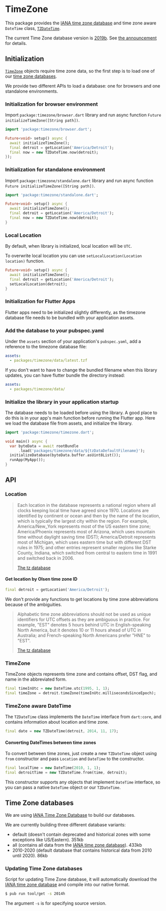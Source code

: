 # TimeZone

This package provides the [IANA time zone database] and time zone aware
`DateTime` class, [`TZDateTime`].

The current Time Zone database version is [2019b]. See [the announcement] for
details.


## Initialization

[`TimeZone`] objects require time zone data, so the first step is to load
one of our [time zone databases](#databases).

We provide two different APIs to load a database: one for browsers and one
standalone environments.

### Initialization for browser environment

Import `package:timezone/browser.dart` library and run async function
`Future initializeTimeZone([String path])`.

```dart
import 'package:timezone/browser.dart';

Future<void> setup() async {
  await initializeTimeZone();
  final detroit = getLocation('America/Detroit');
  final now = new TZDateTime.now(detroit);
});
```

### Initialization for standalone environment

Import `package:timezone/standalone.dart` library and run async function
`Future initializeTimeZone([String path])`.

```dart
import 'package:timezone/standalone.dart';

Future<void> setup() async {
  await initializeTimeZone();
  final detroit = getLocation('America/Detroit');
  final now = new TZDateTime.now(detroit);
}
```

### Local Location

By default, when library is initialized, local location will be `UTC`.

To overwrite local location you can use `setLocalLocation(Location
location)` function.

```dart
Future<void> setup() async {
  await initializeTimeZone();
  final detroit = getLocation('America/Detroit');
  setLocalLocation(detroit);
}
```

### Initialization for Flutter Apps

Flutter apps need to be initialized slightly differently, as the timezone
database file needs to be bundled with your application assets.

### Add the database to your pubspec.yaml

Under the `assets` section of your application's `pubspec.yaml`, add
a reference to the timezone database file:

```yaml
assets:
  - packages/timezone/data/latest.tzf
```

If you don't want to have to change the bundled filename when this
library updates, you can have flutter bundle the directory instead:

```yaml
assets:
  - packages/timezone/data/
```

### Initialize the library in your application startup

The database needs to be loaded before using the library. A good place
to do this is in your app's main function before running the Flutter app.
Here we load the database file from assets, and initialize the library.

```dart
import 'package:timezone/timezone.dart';

void main() async {
  var byteData = await rootBundle
      .load('packages/timezone/data/${tzDataDefaultFilename}');
  initializeDatabase(byteData.buffer.asUint8List());
  runApp(MyApp());
}
```

## API

### Location

> Each location in the database represents a national region where all
> clocks keeping local time have agreed since 1970. Locations are
> identified by continent or ocean and then by the name of the
> location, which is typically the largest city within the region. For
> example, America/New_York represents most of the US eastern time
> zone; America/Phoenix represents most of Arizona, which uses
> mountain time without daylight saving time (DST); America/Detroit
> represents most of Michigan, which uses eastern time but with
> different DST rules in 1975; and other entries represent smaller
> regions like Starke County, Indiana, which switched from central to
> eastern time in 1991 and switched back in 2006.
>
> [The tz database](https://www.iana.org/time-zones)

#### Get location by Olsen time zone ID

```dart
final detroit = getLocation('America/Detroit');
```

We don't provide any functions to get locations by time zone abbreviations
because of the ambiguities.

> Alphabetic time zone abbreviations should not be used as unique identifiers
> for UTC offsets as they are ambiguous in practice. For example, "EST" denotes
> 5 hours behind UTC in English-speaking North America, but it denotes 10 or 11
> hours ahead of UTC in Australia; and French-speaking North Americans prefer
> "HNE" to "EST".
>
> [The tz database](https://www.iana.org/time-zones)

### TimeZone

TimeZone objects represents time zone and contains offset, DST flag, and name
in the abbreviated form.

```dart
final timeInUtc = new DateTime.utc(1995, 1, 1);
final timeZone = detroit.timeZone(timeInUtc.millisecondsSinceEpoch);
```

### TimeZone aware DateTime

The `TZDateTime` class implements the `DateTime` interface from `dart:core`,
and contains information about location and time zone.

```dart
final date = new TZDateTime(detroit, 2014, 11, 17);
```

#### Converting DateTimes between time zones

To convert between time zones, just create a new `TZDateTime` object using
`from` constructor and pass `Location` and `DateTime` to the constructor.

```dart
final localTime = new DateTime(2010, 1, 1);
final detroitTime = new TZDateTime.from(time, detroit);
```

This constructor supports any objects that implement `DateTime` interface, so
you can pass a native `DateTime` object or our `TZDateTime`.

## <a name="databases"></a> Time Zone databases

We are using [IANA Time Zone Database](http://www.iana.org/time-zones)
to build our databases.

We are currently building three different database variants:

- default (doesn't contain deprecated and historical zones with some exceptions
  like US/Eastern). 351kb
- all (contains all data from the [IANA time zone database]). 433kb
- 2010-2020 (default database that contains historical data from 2010 until
  2020). 86kb

### Updating Time Zone databases

Script for updating Time Zone database, it will automatically download the
[IANA time zone database] and compile into our native format.

```sh
$ pub run tool/get -s 2014h
```

The argument `-s` is for specifying source version.

[2019b]: http://www.iana.org/time-zones/repository/releases/tzcode2019b.tar.gz
[IANA time zone database]: https://www.iana.org/time-zones
[`TZDateTime`]: https://pub.dartlang.org/documentation/timezone/latest/timezone.standalone/TZDateTime-class.html
[`TimeZone`]: https://pub.dartlang.org/documentation/timezone/latest/timezone.standalone/TimeZone-class.html
[the announcement]: http://mm.icann.org/pipermail/tz-announce/2019-March/000055.html
